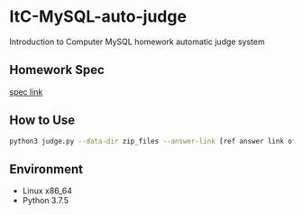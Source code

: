 # ItC-MySQL-auto-judge
Introduction to Computer MySQL homework automatic judge system

## Homework Spec
[spec link](https://hackmd.io/@18uoJVgyT9KMeCBZDWu9Ng/SJQv8TPAB)

## How to Use
```bash
python3 judge.py --data-dir zip_files --answer-link [ref answer link of Paiza] 
```

## Environment
- Linux x86\_64
- Python 3.7.5
